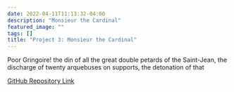 ```yaml
---
date: 2022-04-11T11:13:32-04:00
description: "Monsieur the Cardinal"
featured_image: ""
tags: []
title: "Project 3: Monsieur the Cardinal"
---
```


Poor Gringoire! the din of all the great double petards of the Saint-Jean,
the discharge of twenty arquebuses on supports, the detonation of that


[GitHub Repository Link](https://github.com/PlayingNumbers/ds_salary_proj)
